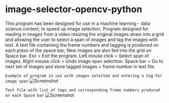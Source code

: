 # image-selector-opencv-python

This program has been designed for use in a machine learning - data science context; to speed up image selection.
Program designed for reading in images from a video resizing the original images down into a grid and allowing 
the user to select a span of images and tag the images with text. A text file containing the frame numbers and tagging 
is produced on each press of the space bar; New images are also fed into the grid on Space bar.
Esc = Exit the program.
Left mouse click = Select span of images.
Right mouse click = Undo image span selection.
Space bar = Go to next set of images and store tagged images + frame number in text file.

```Example of program in use with images selected and entering a tag for image span```
![Screenshot](https://github.com/LeeWannacott/image-selector-opencv-python/blob/master/Example_of_use.png)

```Text file with list of tags and corresponding frame numbers produced on each Space bar```
![Screenshot](https://github.com/LeeWannacott/image-selector-opencv-python/blob/master/List_of_images.png)
